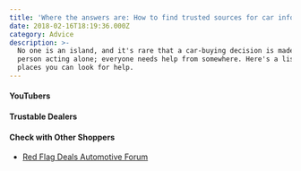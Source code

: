 ```yaml
---
title: 'Where the answers are: How to find trusted sources for car info'
date: 2018-02-16T18:19:36.000Z
category: Advice
description: >-
  No one is an island, and it's rare that a car-buying decision is made by one
  person acting alone; everyone needs help from somewhere. Here's a list of
  places you can look for help.
---
```

#### YouTubers

#### Trustable Dealers

#### Check with Other Shoppers
- [Red Flag Deals Automotive Forum](http://forums.redflagdeals.com/automotive-f40/)
